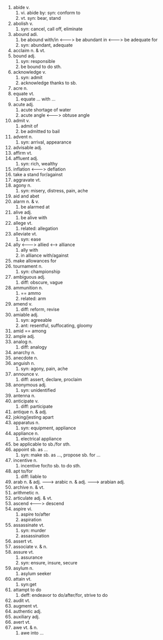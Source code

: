 1. abide v.
   1. vi. abide by: syn: conform to
   2. vt. syn: bear, stand
2. abolish v.
   1. syn: cancel, call off, eliminate
3. abound adi.
   1. be abound with/in <---> be abundant in <---> be adequate for
   2. syn: abundant, adequate
4. acclaim n. & vt.
5. bound adj.
   1. syn: responsible
   2. be bound to do sth.
6. acknowledge v.
   1. syn: admit
   2. acknowledge thanks to sb.
7. acre n.
8. equate vt.
   1. equate ... with ...
9. acute adj.
   1. acute shortage of water
   2. acute angle <---> obtuse angle
10. admit v.
    1. admit of
    2. be admitted to bail
11. advent n.
    1. syn: arrival, appearance
12. advisable adj.
13. affirm vt.
14. affluent adj.
    1. syn: rich, wealthy
15. inflation <---> deflation
16. take a stand for/against
17. aggravate vt.
18. agony n.
    1. syn: misery, distress, pain, ache
19. aid and abet
20. alarm n. & v.
    1. be alarmed at
21. alive adj.
    1. be alive with
22. allege vt.
    1. related: allegation
23. alleviate vt.
    1. syn: ease
24. ally <---> allied <--> alliance
    1. ally with
    2. in alliance with/against
25. make allowances for
26. tournament n.
    1. syn: championship
27. ambiguous adj.
    1. diff: obscure, vague
28. ammunition n. 
    1. == ammo
    2. related: arm
29. amend v.
    1. diff: reform, revise
30. amiable adj.
    1. syn: agreeable
    2. ant: resentful, suffocating, gloomy
31. amid == among
32. ample adj.
33. analog n.
    1. diff: analogy
34. anarchy n.
35. anecdote n.
36. anguish n.
    1. syn: agony, pain, ache
37. announce v.
    1. diff: assert, declare, proclaim
38. anonymous adj.
    1. syn: unidentified
39. antenna n.
40. anticipate v.
    1. diff: participate
41. antique n. & adj.
42. joking/jesting apart
43. apparatus n.
    1. syn: equipment, appliance
44. appliance n.
    1. electrical appliance
45. be applicable to sb./for sth.
46. appoint sb. as ...
    1. syn: make sb. as ..., propose sb. for ...
47. incentive n.
    1. incentive for/to sb. to do sth.
48. apt to/for
    1. diff: liable to
49. arab n. & adj. ---> arabic n. & adj. ---> arabian adj.
50. archive n. & vt.
51. arithmetic n.
52. articulate adj. & vt.
53. ascend <---> descend
54. aspire vi.
    1. aspire to/after
    2. aspiration
55. assassinate vt.
    1. syn: murder
    2. assassination
56. assert vt.
57. associate v. & n.
58. assure vt.
    1. assurance
    2. syn: ensure, insure, secure
59. asylum n.
    1. asylum seeker
60. attain vt.
    1. syn:get
61. attampt to do
    1. deff: endeavor to do/after/for, strive to do
62. audit vt.
63. augment vt.
64. authentic adj.
65. auxiliary adj.
66. avert vt.
67. awe vt. & n.
    1. awe into ...